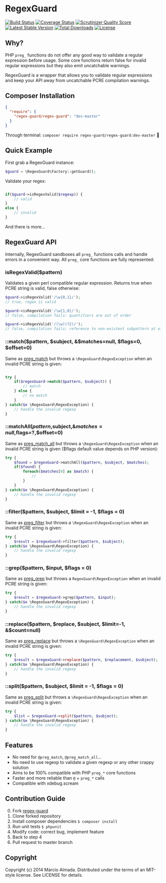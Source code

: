 RegexGuard
============

[![Build Status][t-badge]][t-link]
[![Coverage Status][c-badge]][c-link]
[![Scrutinizer Quality Score][s-badge]][s-link]
[![Latest Stable Version][v-badge]][p-link]
[![Total Downloads][d-badge]][p-link]
[![License][l-badge]][p-link]

## Why?

PHP `preg_` functions do not offer any good way to validate a regular expression before usage. Some core functions return false for invalid regular expressions but they also emit uncatchable warnings.

RegexGuard is a wrapper that allows you to validate regular expressions and keep your API away from uncatchable PCRE compilation warnings.

## Composer Installation

```json
{
  "require": {
    "regex-guard/regex-guard": "dev-master"
  }
}
```

Through terminal: `composer require regex-guard/regex-guard:dev-master` :8ball:

## Quick Example

First grab a RegexGuard instance:

```php
$guard = \RegexGuard\Factory::getGuard();
```

Validate your regex:

```php

if($guard->isRegexValid($regexp)) {
    // valid
}
else {
    // invalid
}
```

And there is more...

## RegexGuard API

Internally, RegexGuard sandboxes all `preg_` functions calls and handle errors in a convenient way.
All `preg_` core functions are fully represented:

### isRegexValid($pattern)

Validates a given perl compatible regular expression. Returns true when PCRE string is valid, false otherwise:

```php
$guard->isRegexValid('/\w{0,1}/');
// true, regex is valid

$guard->isRegexValid('/\w{1,0}/');
// false, compilation fails: quantifiers are out of order

$guard->isRegexValid('/(\w)(?2)/');
// false, compilation fails: reference to non-existent subpattern at offset 7
```

### ::match($pattern, $subject, &$matches=null, $flags=0, $offset=0)

Same as [preg_match](http://php.net/manual/en/function.preg-match.php) but throws a `\RegexGuard\RegexException` when an invalid PCRE string is given:

```php

try {
    if($regexGuard->match($pattern, $subject)) {
        // match
    } else {
        // no match
    }
} catch($e \RegexGuard\RegexException) {
    // handle the invalid regexp
}
```

### ::matchAll($pattern,$subject,&$matches=null,$flags=?,$offset=0)

Same as [preg_match_all](http://php.net/manual/en/function.preg-match-all.php) but throws a `\RegexGuard\RegexException` when an invalid PCRE string is given ($flags default value depends on PHP version):

```php
try {
    $found = $regexGuard->matchAll($pattern, $subject, $matches);
    if($found) {
        foreach($matches[0] as $match) {
            //
        }
    }
} catch($e \RegexGuard\RegexException) {
    // handle the invalid regexp
}
```

### ::filter($pattern, $subject, $limit = -1, $flags = 0)

Same as [preg_filter](http://php.net/manual/en/function.preg-filter.php) but throws a `\RegexGuard\RegexException` when an invalid PCRE string is given:

```php
try {
    $result = $regexGuard->filter($pattern, $subject);
} catch($e \RegexGuard\RegexException) {
    // handle the invalid regexp
}
```

### ::grep($pattern, $input, $flags = 0)

Same as [preg_grep](http://php.net/manual/en/function.preg-grep.php) but throws a `RegexGuard\RegexException` when an invalid PCRE string is given:

```php
try {
    $result = $regexGuard->grep($pattern, $input);
} catch($e \RegexGuard\RegexException) {
    // handle the invalid regexp
}
```

### ::replace($pattern, $replace, $subject, $limit=-1, &$count=null)

Same as [preg_replace](http://php.net/manual/en/function.preg-replace.php) but throws a `\RegexGuard\RegexException` when an invalid PCRE string is given:

```php
try {
    $result = $regexGuard->replace($pattern, $replacement, $subject);
} catch($e \RegexGuard\RegexException) {
    // handle the invalid regexp
}
```

### ::split($pattern, $subject, $limit = -1, $flags = 0)

Same as [preg_split](http://php.net/manual/en/function.preg-split.php) but throws a `\RegexGuard\RegexException` when an invalid PCRE string is given:

```php
try {
    $list = $regexGuard->split($pattern, $subject);
} catch($e \RegexGuard\RegexException) {
    // handle the invalid regexp
}
```

## Features

- No need for `@preg_match`, `@preg_match_all`... 
- No need to use regexp to validate a given regexp or any other crappy solution
- Aims to be 100% compatible with PHP `preg_*` core functions
- Faster and more reliable than `@` + `preg_*` calls
- Compatible with xdebug.scream

## Contribution Guide
 
0. Fork [regex-guard](https://github.com/marcioAlmada/regex-guard/fork)
0. Clone forked repository
0. Install composer dependencies `$ composer install`
0. Run unit tests `$ phpunit`
0. Modify code: correct bug, implement feature
0. Back to step 4
0. Pull request to master branch

## Copyright

Copyright (c) 2014 Márcio Almada. Distributed under the terms of an MIT-style license. See LICENSE for details.

[t-link]: https://travis-ci.org/marcioAlmada/regex-guard "Travis Build"
[c-link]: https://coveralls.io/r/marcioAlmada/regex-guard?branch=master "Code Coverage"
[s-link]: https://scrutinizer-ci.com/g/marcioAlmada/regex-guard/ "Code Quality"
[p-link]: https://packagist.org/packages/regex-guard/regex-guard "Packagist"

[t-badge]: https://travis-ci.org/marcioAlmada/regex-guard.png?branch=master
[c-badge]: https://coveralls.io/repos/marcioAlmada/regex-guard/badge.png?branch=master
[s-badge]: https://scrutinizer-ci.com/g/marcioAlmada/regex-guard/badges/quality-score.png
[v-badge]: https://poser.pugx.org/regex-guard/regex-guard/v/stable.png
[d-badge]: https://poser.pugx.org/regex-guard/regex-guard/downloads.png
[l-badge]: https://poser.pugx.org/regex-guard/regex-guard/license.png